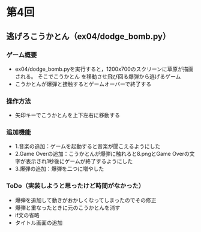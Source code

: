 # 第4回
## 逃げろこうかとん（ex04/dodge_bomb.py）
### ゲーム概要
- ex04/dodge_bomb.pyを実行すると，1200x700のスクリーンに草原が描画される。
そこでこうかとん
を移動させ飛び回る爆弾から逃げるゲーム
- こうかとんが爆弾と接触するとゲームオーバーで終了する
### 操作方法
- 矢印キーでこうかとんを上下左右に移動する
### 追加機能
- 1.音楽の追加：ゲームを起動すると音楽が聞こえるようにした
- 2.Game Overの追加：こうかとんが爆弾に触れると8.pngとGame Overの文字が表示され1秒後にゲームが終了するようにした
- 3.爆弾の追加：爆弾を二つに増やした
### ToDo（実装しようと思ったけど時間がなかった）
- 爆弾を追加して動きがおかしくなってしまったのでその修正
- 爆弾と重なったときに元のこうかとんを消す
- if文の省略
- タイトル画面の追加